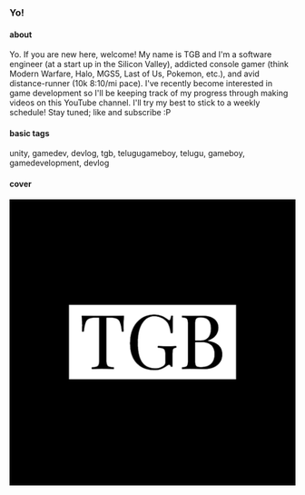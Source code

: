 ### Yo!

#### about
Yo. If you are new here, welcome! My name is TGB and I'm a software engineer (at a start up in the Silicon Valley), addicted console gamer (think Modern Warfare, Halo, MGS5, Last of Us, Pokemon, etc.), and avid distance-runner (10k 8:10/mi pace). I've recently become interested in game development so I'll be keeping track of my progress through making videos on this YouTube channel. I'll try my best to stick to a weekly schedule! Stay tuned; like and subscribe :P

#### basic tags
unity, gamedev, devlog, tgb, telugugameboy, telugu, gameboy, gamedevelopment, devlog

#### cover
![](misc/images_cover/cover.jpg?thumbnail)